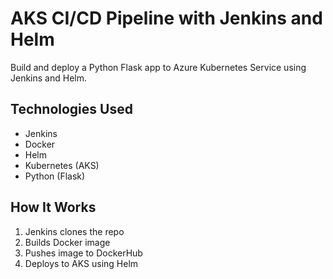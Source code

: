 # AKS CI/CD Pipeline with Jenkins and Helm

Build and deploy a Python Flask app to Azure Kubernetes Service using Jenkins and Helm.

## Technologies Used
- Jenkins
- Docker
- Helm
- Kubernetes (AKS)
- Python (Flask)

## How It Works
1. Jenkins clones the repo
2. Builds Docker image
3. Pushes image to DockerHub
4. Deploys to AKS using Helm
